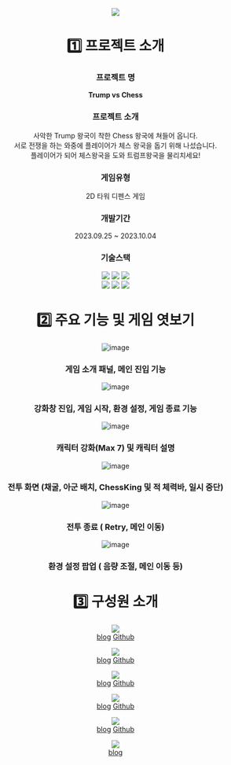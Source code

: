 <div align="center">
<img src="https://capsule-render.vercel.app/api?&type=waving&color=gradient&customColorList=0,2,2,5,30&reversal=true&height=250&section=header&text=TRUMP%20vs%20CHESS&fontSize=90&fontColor=F8F2C1"/><br/>

  # 1️⃣ 프로젝트 소개
### 프로젝트 명 
**Trump vs Chess**
### 프로젝트 소개  
사악한 Trump 왕국이 착한 Chess 왕국에 쳐들어 옵니다.<br/>
서로 전쟁을 하는 와중에 플레이어가 체스 왕국을 돕기 위해 나섰습니다.<br/>
플레이어가 되어 체스왕국을 도와 트럼프왕국을 물리치세요!
### 게임유형 
2D 타워 디펜스 게임
### 개발기간 
2023.09.25 ~ 2023.10.04
### 기술스택
<img src="https://img.shields.io/badge/CSharp-512BD4?style=flat&logo=csharp&logoColor=white" />
<img src="https://img.shields.io/badge/Unity-000000?style=flat&logo=unity&logoColor=white" />
<img src="https://img.shields.io/badge/VisualStudio-5C2D91?style=flat&logo=visualstudio&logoColor=white" /><br/>
<img src="https://img.shields.io/badge/Github-181717?style=flat&logo=github&logoColor=white" />
<img src="https://img.shields.io/badge/FIGMA-F24E1E?style=flat&logo=figma&logoColor=white" />
<img src="https://img.shields.io/badge/Notion-F8F2E9?style=flat&logo=notion&logoColor=white" />



# 2️⃣ 주요 기능 및 게임 엿보기



![image](https://github.com/Sparta-JandP/TfootAreYouC/assets/141598175/f22fb96e-51b2-465c-870a-d5d03c1d0d0f)




### 게임 소개 패널, 메인 진입 기능



![image](https://github.com/Sparta-JandP/TfootAreYouC/assets/141598175/36a0d5d0-4896-4adf-bb83-21dd8ae70064)



### 강화창 진입, 게임 시작, 환경 설정, 게임 종료 기능



![image](https://github.com/Sparta-JandP/TfootAreYouC/assets/141598175/dcd8dae7-af85-4452-b1de-076e62b3d4a0)



### 캐릭터 강화(Max 7) 및 캐릭터 설명



![image](https://github.com/Sparta-JandP/TfootAreYouC/assets/141598175/1413e1c2-c72c-46f3-9af2-4e100ec62eac)



### 전투 화면 (채굴, 아군 배치, ChessKing 및 적 체력바, 일시 중단)



![image](https://github.com/Sparta-JandP/TfootAreYouC/assets/141598175/a0df2a24-86e2-477a-8486-1ba5f62af50a)



### 전투 종료 ( Retry, 메인 이동)



![image](https://github.com/Sparta-JandP/TfootAreYouC/assets/141598175/3c18b3ac-5089-44c1-b9a4-46c2447a7a5c)



### 환경 설정 팝업 ( 음량 조절, 메인 이동 등)






# 3️⃣ 구성원 소개



<img src="https://img.shields.io/badge/김경원-000000?style=for-the-badge&logo=googlebard&logoColor=darkpink" /><br/>
[blog](https://blog.naver.com/gr1996) [Github](https://github.com/y5ask82)<br/>



<img src="https://img.shields.io/badge/김민석-58A616?style=for-the-badge&logo=googlebard&logoColor=white" /><br/>
[blog](https://bastian0748.tistory.com/) [Github](https://github.com/ms0753)<br/>



<img src="https://img.shields.io/badge/어하림-FFB71B?style=for-the-badge&logo=googlebard&logoColor=purple" /><br/>
[blog](https://chickenunity.tistory.com/) [Github](https://github.com/eohalim)<br/>



<img src="https://img.shields.io/badge/이현지-5056E5?style=for-the-badge&logo=googlebard&logoColor=yellow" /><br/>
[blog](https://szloveleesz.tistory.com/) [Github](https://github.com/szlovelee)<br/>



<img src="https://img.shields.io/badge/조병우-FF7F7F?style=for-the-badge&logo=googlebard&logoColor=darkgray" /><br/>
[blog](https://whquddn11.tistory.com/) [Github](https://github.com/Nightshadow0911)<br/>



<img src="https://img.shields.io/badge/Team J와P-FF8135?style=for-the-badge&logo=googlebard&logoColor=white" /><br/>
[blog](https://teamsparta.notion.site/01-J-P-fdb333f51e48467aa0ab071b30defad9)
</div>
